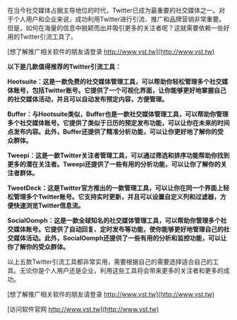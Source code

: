 在当今社交媒体占据主导地位的时代，Twitter已成为最重要的社交媒体之一。对于个人用户和企业来说，成功利用Twitter进行引流、推广和品牌营销非常重要。但是，如何在海量的信息中脱颖而出并吸引更多的关注者呢？这就需要依赖一些好用的Twitter引流工具了。

[想了解推广相关软件的朋友请登录 http://www.vst.tw](http://www.vst.tw)

**以下是几款值得推荐的Twitter引流工具：**

**Hootsuite：这是一款免费的社交媒体管理工具，可以帮助你轻松管理多个社交媒体账号，包括Twitter账号。它提供了一个可视化界面，让你能够更好地掌握自己的社交媒体活动，并且可以自动发布预定内容，方便管理。**

**Buffer：与Hootsuite类似，Buffer也是一款社交媒体管理工具，可以帮助你管理多个社交媒体账号。它提供了类似于日历的预定发布功能，可以让你在未来的时间点发布内容。此外，Buffer还提供了精准分析功能，可以让你更好地了解你的受众群体。**

**Tweepi：这是一款Twitter关注者管理工具，可以通过筛选和排序功能帮助你找到更多的潜在关注者。Tweepi还提供了一些有用的分析功能，可以让你了解你的关注者群体。**

**TweetDeck：这是Twitter官方推出的一款管理工具，可以让你在同一个界面上轻松管理多个Twitter账号。它支持实时更新，并且可以设置自定义列和过滤器，方便快速浏览Twitter信息流。**

**SocialOomph：这是一款全球知名的社交媒体管理工具，可以帮助你管理多个社交媒体账号。它提供了自动回复、定时发布等功能，使你能够更好地管理自己的社交媒体活动。此外，SocialOomph还提供了一些有用的分析和监控功能，可以让你了解你的受众群体。**

以上五款Twitter引流工具都非常实用，需要根据自己的需要选择适合自己的工具。无论你是个人用户还是企业，利用这些工具将会带来更多的关注者和更多的成功。

[想了解推广相关软件的朋友请登录 http://www.vst.tw](http://www.vst.tw)


[访问软件官网 http://www.vst.tw](http://www.vst.tw)
